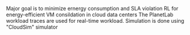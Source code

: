 Major goal is to minimize ernergy consumption and SLA violation
RL for energy-efficient VM consildation in cloud data centers 
The PlanetLab workload traces are used for real-time workload.
Simulation is done using "CloudSim" simulator
